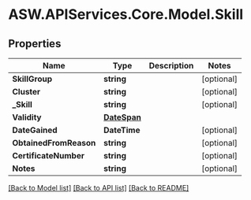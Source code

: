 
# ASW.APIServices.Core.Model.Skill

## Properties

Name | Type | Description | Notes
------------ | ------------- | ------------- | -------------
**SkillGroup** | **string** |  | [optional] 
**Cluster** | **string** |  | [optional] 
**_Skill** | **string** |  | [optional] 
**Validity** | [**DateSpan**](DateSpan.md) |  | 
**DateGained** | **DateTime** |  | [optional] 
**ObtainedFromReason** | **string** |  | [optional] 
**CertificateNumber** | **string** |  | [optional] 
**Notes** | **string** |  | [optional] 

[[Back to Model list]](../README.md#documentation-for-models)
[[Back to API list]](../README.md#documentation-for-api-endpoints)
[[Back to README]](../README.md)

